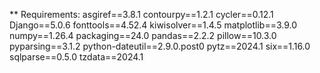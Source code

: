 ** Requirements:
asgiref==3.8.1
contourpy==1.2.1
cycler==0.12.1
Django==5.0.6
fonttools==4.52.4
kiwisolver==1.4.5
matplotlib==3.9.0
numpy==1.26.4
packaging==24.0
pandas==2.2.2
pillow==10.3.0
pyparsing==3.1.2
python-dateutil==2.9.0.post0
pytz==2024.1
six==1.16.0
sqlparse==0.5.0
tzdata==2024.1
